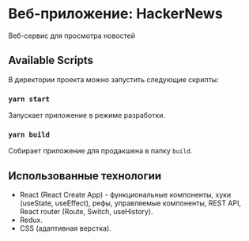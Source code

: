 # Веб-приложение: HackerNews

Веб-сервис для просмотра новостей

## Available Scripts

В директории проекта можно запустить следующие скрипты:

### `yarn start`

Запускает приложение в режиме разработки.

### `yarn build`

Собирает приложение для продакшена в папку `build`.

## Использованные технологии
* React (React Create App) - функциональные компоненты, хуки (useState, useEffect), рефы, управляемые компоненты, REST API, React router (Route, Switch, useHistory).
* Redux.
* CSS (адаптивная верстка).

